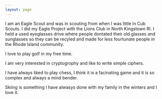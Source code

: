 ```yaml
---
layout: page
---
```


I am an Eagle Scout and was in scouting from when I was little in Cub Scouts. I did my Eagle Project 
with the Lions Club in North Kingstown RI. I held a used eyeglasses drive where people dontated their 
old glasses and sunglasses so they can be recyled and made for less fourtunate people in the Rhode Island community. 

I love to play golf in my free time. 

I am very interested in cryptogrophy and like to write simple ciphers.

I have always liked to play chess, I think it is a facinating game and it is so complex and always a mind bender. 

Skiing is something I have alwasys done with my family in the winters and I love it.


